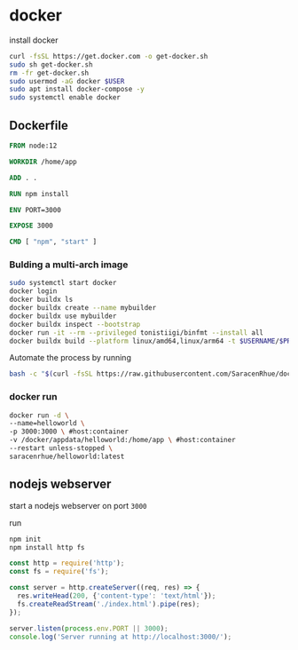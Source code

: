 # docker

install docker

```bash
curl -fsSL https://get.docker.com -o get-docker.sh
sudo sh get-docker.sh
rm -fr get-docker.sh
sudo usermod -aG docker $USER
sudo apt install docker-compose -y
sudo systemctl enable docker
```

## Dockerfile

```dockerfile
FROM node:12

WORKDIR /home/app

ADD . .

RUN npm install

ENV PORT=3000

EXPOSE 3000

CMD [ "npm", "start" ]
```

### Bulding a multi-arch image

```bash
sudo systemctl start docker
docker login
docker buildx ls
docker buildx create --name mybuilder
docker buildx use mybuilder
docker buildx inspect --bootstrap
docker run -it --rm --privileged tonistiigi/binfmt --install all
docker buildx build --platform linux/amd64,linux/arm64 -t $USERNAME/$PROJECTNAME:latest . --push
```

Automate the process by running

```bash
bash -c "$(curl -fsSL https://raw.githubusercontent.com/SaracenRhue/dockerBuilder/main/start.sh)"
```

### docker run

```bash
docker run -d \
--name=helloworld \
-p 3000:3000 \ #host:container
-v /docker/appdata/helloworld:/home/app \ #host:container
--restart unless-stopped \
saracenrhue/helloworld:latest
```

## nodejs webserver

start a nodejs webserver on port `3000`

run

```bash
npm init
npm install http fs
```

```javascript
const http = require('http');
const fs = require('fs');

const server = http.createServer((req, res) => {
  res.writeHead(200, {'content-type': 'text/html'});
  fs.createReadStream('./index.html').pipe(res);
});

server.listen(process.env.PORT || 3000);
console.log('Server running at http://localhost:3000/');
```

